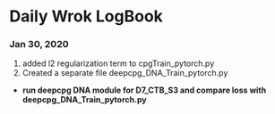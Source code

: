 # Daily Wrok LogBook

### Jan 30, 2020
  1. added l2 regularization term to cpgTrain_pytorch.py
  2. Created a separate file deepcpg_DNA_Train_pytorch.py
  
  + **run deepcpg DNA module for D7_CTB_S3 and compare loss with deepcpg_DNA_Train_pytorch.py**
